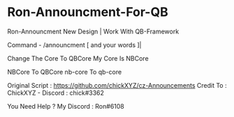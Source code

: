 # Ron-Announcment-For-QB
Ron-Announcment New Design | Work With QB-Framework

Command - /announcment [ and your words ]|

Change The Core To QBCore
My Core Is NBCore

NBCore To QBCore
nb-core To qb-core

Original Script :  https://github.com/chickXYZ/cz-Announcements
Credit To : ChickXYZ - Discord : chick#3362



You Need Help ?
My Discord : Ron#6108

